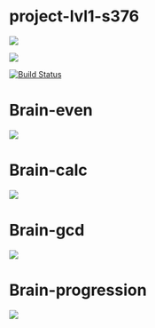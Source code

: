 # project-lvl1-s376

<a href="https://codeclimate.com/github/georg3103/project-lvl1-s376/maintainability"><img src="https://api.codeclimate.com/v1/badges/f716d178651457101329/maintainability" /></a>

<a href="https://codeclimate.com/github/georg3103/project-lvl1-s376/test_coverage"><img src="https://api.codeclimate.com/v1/badges/f716d178651457101329/test_coverage" /></a>

[![Build Status](https://travis-ci.org/georg3103/project-lvl1-s376.svg?branch=master)](https://travis-ci.org/georg3103/project-lvl1-s376)

# Brain-even
<a href="https://asciinema.org/a/dkn71XAVdPWMWgVlZGdYBvglm" target="_blank"><img src="https://asciinema.org/a/dkn71XAVdPWMWgVlZGdYBvglm.svg" /></a>

# Brain-calc
<a href="https://asciinema.org/a/nsk6am9xEA3b8whcgfwxShFE2" target="_blank"><img src="https://asciinema.org/a/nsk6am9xEA3b8whcgfwxShFE2.svg" /></a>

# Brain-gcd
<a href="https://asciinema.org/a/YPlc4TflfvdHK4qBYKYkmiikZ" target="_blank"><img src="https://asciinema.org/a/YPlc4TflfvdHK4qBYKYkmiikZ.svg" /></a>

# Brain-progression
<a href="https://asciinema.org/a/jE2lxDzqdeBmjV28XM1beEVTL" target="_blank"><img src="https://asciinema.org/a/jE2lxDzqdeBmjV28XM1beEVTL.svg" /></a>
